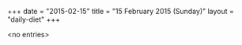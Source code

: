 +++
date = "2015-02-15"
title = "15 February 2015 (Sunday)"
layout = "daily-diet"
+++


\<no entries\>
